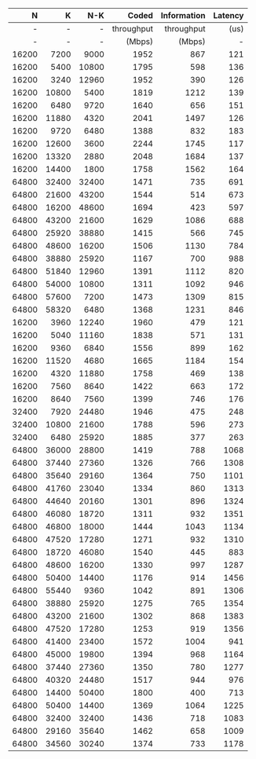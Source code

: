 |   N  |    K |   N-K  | Coded      | Information  | Latency |
|-----:|-----:|-------:|-----------:|-------------:|--------:|
|   -  |   -  |      - | throughput | throughput   |    (us) |
|   -  |   -  |      - | (Mbps)     | (Mbps)       |       - |
|  16200 |  7200 |  9000 |      1952 |   867 |     121 |
|  16200 |  5400 | 10800 |      1795 |   598 |     136 |
|  16200 |  3240 | 12960 |      1952 |   390 |     126 |
|  16200 | 10800 |  5400 |      1819 |  1212 |     139 |
|  16200 |  6480 |  9720 |      1640 |   656 |     151 |
|  16200 | 11880 |  4320 |      2041 |  1497 |     126 |
|  16200 |  9720 |  6480 |      1388 |   832 |     183 |
|  16200 | 12600 |  3600 |      2244 |  1745 |     117 |
|  16200 | 13320 |  2880 |      2048 |  1684 |     137 |
|  16200 | 14400 |  1800 |      1758 |  1562 |     164 |
|  64800 | 32400 | 32400 |      1471 |   735 |     691 |
|  64800 | 21600 | 43200 |      1544 |   514 |     673 |
|  64800 | 16200 | 48600 |      1694 |   423 |     597 |
|  64800 | 43200 | 21600 |      1629 |  1086 |     688 |
|  64800 | 25920 | 38880 |      1415 |   566 |     745 |
|  64800 | 48600 | 16200 |      1506 |  1130 |     784 |
|  64800 | 38880 | 25920 |      1167 |   700 |     988 |
|  64800 | 51840 | 12960 |      1391 |  1112 |     820 |
|  64800 | 54000 | 10800 |      1311 |  1092 |     946 |
|  64800 | 57600 |  7200 |      1473 |  1309 |     815 |
|  64800 | 58320 |  6480 |      1368 |  1231 |     846 |
|  16200 |  3960 | 12240 |      1960 |   479 |     121 |
|  16200 |  5040 | 11160 |      1838 |   571 |     131 |
|  16200 |  9360 |  6840 |      1556 |   899 |     162 |
|  16200 | 11520 |  4680 |      1665 |  1184 |     154 |
|  16200 |  4320 | 11880 |      1758 |   469 |     138 |
|  16200 |  7560 |  8640 |      1422 |   663 |     172 |
|  16200 |  8640 |  7560 |      1399 |   746 |     176 |
|  32400 |  7920 | 24480 |      1946 |   475 |     248 |
|  32400 | 10800 | 21600 |      1788 |   596 |     273 |
|  32400 |  6480 | 25920 |      1885 |   377 |     263 |
|  64800 | 36000 | 28800 |      1419 |   788 |    1068 |
|  64800 | 37440 | 27360 |      1326 |   766 |    1308 |
|  64800 | 35640 | 29160 |      1364 |   750 |    1101 |
|  64800 | 41760 | 23040 |      1334 |   860 |    1313 |
|  64800 | 44640 | 20160 |      1301 |   896 |    1324 |
|  64800 | 46080 | 18720 |      1311 |   932 |    1351 |
|  64800 | 46800 | 18000 |      1444 |  1043 |    1134 |
|  64800 | 47520 | 17280 |      1271 |   932 |    1310 |
|  64800 | 18720 | 46080 |      1540 |   445 |     883 |
|  64800 | 48600 | 16200 |      1330 |   997 |    1287 |
|  64800 | 50400 | 14400 |      1176 |   914 |    1456 |
|  64800 | 55440 |  9360 |      1042 |   891 |    1306 |
|  64800 | 38880 | 25920 |      1275 |   765 |    1354 |
|  64800 | 43200 | 21600 |      1302 |   868 |    1383 |
|  64800 | 47520 | 17280 |      1253 |   919 |    1356 |
|  64800 | 41400 | 23400 |      1572 |  1004 |     941 |
|  64800 | 45000 | 19800 |      1394 |   968 |    1164 |
|  64800 | 37440 | 27360 |      1350 |   780 |    1277 |
|  64800 | 40320 | 24480 |      1517 |   944 |     976 |
|  64800 | 14400 | 50400 |      1800 |   400 |     713 |
|  64800 | 50400 | 14400 |      1369 |  1064 |    1225 |
|  64800 | 32400 | 32400 |      1436 |   718 |    1083 |
|  64800 | 29160 | 35640 |      1462 |   658 |    1009 |
|  64800 | 34560 | 30240 |      1374 |   733 |    1178 |
